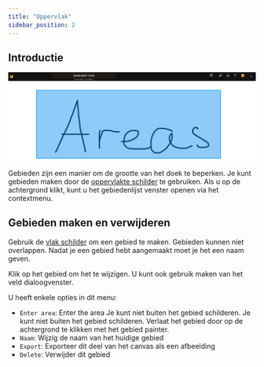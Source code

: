 ```yaml
---
title: "Oppervlak"
sidebar_position: 2
---
```


## Introductie

![Oppervlak](area.png)

Gebieden zijn een manier om de grootte van het doek te beperken. Je kunt gebieden maken door de [oppervlakte schilder](painters/area.md) te gebruiken. Als u op de achtergrond klikt, kunt u het gebiedenlijst venster openen via het contextmenu.

## Gebieden maken en verwijderen

Gebruik de [vlak schilder](painters/area.md) om een gebied te maken. Gebieden kunnen niet overlappen. Nadat je een gebied hebt aangemaakt moet je het een naam geven.

Klik op het gebied om het te wijzigen. U kunt ook gebruik maken van het veld dialoogvenster.

U heeft enkele opties in dit menu:

* `Enter area`: Enter the area Je kunt niet buiten het gebied schilderen. Je kunt niet buiten het gebied schilderen. Verlaat het gebied door op de achtergrond te klikken met het gebied painter.
* `Naam`: Wijzig de naam van het huidige gebied
* `Export`: Exporteer dit deel van het canvas als een afbeelding
* `Delete`: Verwijder dit gebied
